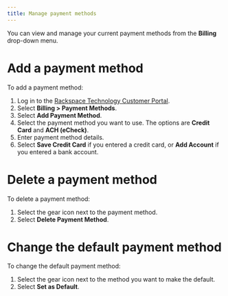 ```yaml
---
title: Manage payment methods
---
```


You can view and manage your current payment methods from the
**Billing** drop-down menu.

# Add a payment method

To add a payment method:

1.  Log in to the [Rackspace Technology Customer
    Portal](https://login.rackspace.com).
2.  Select **Billing \> Payment Methods**.
3.  Select **Add Payment Method**.
4.  Select the payment method you want to use. The options are **Credit
    Card** and **ACH (eCheck)**.
5.  Enter payment method details.
6.  Select **Save Credit Card** if you entered a credit card, or **Add
    Account** if you entered a bank account.

# Delete a payment method

To delete a payment method:

1.  Select the gear icon next to the payment method.
2.  Select **Delete Payment Method**.

# Change the default payment method

To change the default payment method:

1.  Select the gear icon next to the method you want to make the
    default.
2.  Select **Set as Default**.
